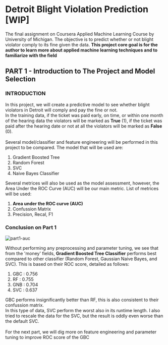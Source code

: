 # Detroit Blight Violation Prediction [WIP]
The final assignment on Coursera Applied Machine Learning Course by University of Michigan. The objective is to predict whether or not blight violator comply to its fine given the data. **This project core goal is for the author to learn more about applied machine learning techniques and to familiarize with the field**

## PART 1 - Introduction to The Project and Model Selection

### INTRODUCTION

In this project, we will create a predictive model to see whether blight violators in Detroit will comply and pay the fine or not.<br>
In the training data, if the ticket was paid early, on time, or within one month of the hearing data the violators will be marked as **True** (1), if the ticket was paid after the hearing date or not at all the violators will be marked as **False** (0).
<br><br>
Several model/classifier and feature engineering will be performed in this project to be compared. The model that will be used are:
1. Gradient Boosted Tree
2. Random Forest
3. SVC
4. Naive Bayes Classifier

Several metrices will also be used as the model assessment, however, the Area Under the ROC Curve (AUC) will be our main metric. List of metrices will be used:
1. **Area under the ROC curve (AUC)**
2. Confussion Matrix
3. Precision, Recal, F1

### Conclusion on Part 1

![part1-auc](https://user-images.githubusercontent.com/58388776/86804537-346c4580-c0a1-11ea-85d3-6f0868969e5c.png)

Without performing any preprocessing and parameter tuning, we see that from the 'money' fields, **Gradient Boosted Tree Classifier** performs best compared to other classifier (Random Forest, Gaussian Naive Bayes, and SVC). This is based on their ROC score, detailed as follows:

1. GBC : 0.756
2. RF  : 0.755
3. GNB : 0.704
4. SVC : 0.637

GBC performs insignificantly better than RF, this is also consistent to their confussion matrix.<br>
In this type of data, SVC perform the worst also in its runtime length. I also tried to rescale the data for the SVC, but the result is oddly even worse than the default SVC.
<br><br>
For the next part, we will dig more on feature engineering and parameter tuning to improve ROC score of the GBC
